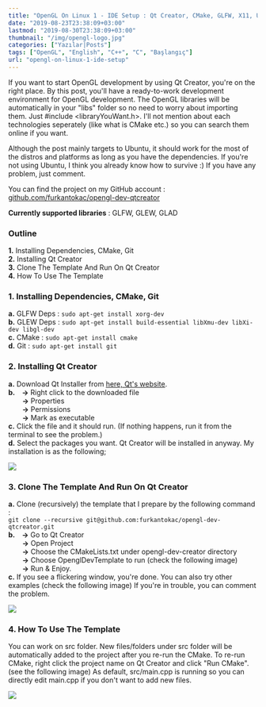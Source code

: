 ```yaml
---
title: "OpenGL On Linux 1 - IDE Setup : Qt Creator, CMake, GLFW, X11, Ubuntu"
date: "2019-08-23T23:38:09+03:00"
lastmod: "2019-08-30T23:38:09+03:00"
thumbnail: "/img/opengl-logo.jpg"
categories: ["Yazılar|Posts"]
tags: ["OpenGL", "English", "C++", "C", "Başlangıç"]
url: "opengl-on-linux-1-ide-setup"
---
```


If you want to start OpenGL development by using Qt Creator, you're on the right place. By this post, you'll have a ready-to-work development environment for OpenGL development. The OpenGL libraries will be automatically in your "libs" folder so no need to worry about importing them. Just #include &lt;libraryYouWant.h>. I'll not mention about each technologies seperately (like what is CMake etc.) so you can search them online if you want.

Although the post mainly targets to Ubuntu, it should work for the most of the distros and platforms as long as you have the dependencies. If you're not using Ubuntu, I think you already know how to survive :) If you have any problem, just comment.

You can find the project on my GitHub account : [github.com/furkantokac/opengl-dev-qtcreator](https://github.com/furkantokac/opengl-dev-qtcreator)

**Currently supported libraries** : GLFW, GLEW, GLAD


### Outline

**1.** Installing Dependencies, CMake, Git <br>
**2.** Installing Qt Creator <br>
**3.** Clone The Template And Run On Qt Creator <br>
**4.** How To Use The Template


### 1. Installing Dependencies, CMake, Git

**a.** GLFW Deps : `sudo apt-get install xorg-dev` <br>
**b.** GLEW Deps : `sudo apt-get install build-essential libXmu-dev libXi-dev libgl-dev` <br>
**c.** CMake : `sudo apt-get install cmake` <br>
**d.** Git : `sudo apt-get install git`


### 2. Installing Qt Creator

**a.** Download Qt Installer from <a href="https://www.qt.io/download-qt-installer">here, Qt's website</a>. <br>
**b.**&emsp;**->** Right click to the downloaded file <br>
&emsp;&emsp;**->** Properties <br>
&emsp;&emsp;**->** Permissions <br>
&emsp;&emsp;**->** Mark as executable <br>
**c.** Click the file and it should run. (If nothing happens, run it from the terminal to see the problem.) <br>
**d.** Select the packages you want. Qt Creator will be installed in anyway. My installation is as the following;

![ ](/img/qt-installation-packages.png#center)


### 3. Clone The Template And Run On Qt Creator

**a.** Clone (recursively) the template that I prepare by the following command : <br>`git clone --recursive git@github.com:furkantokac/opengl-dev-qtcreator.git` <br>
**b.**&emsp;**->** Go to Qt Creator <br>
&emsp;&emsp;**->** Open Project <br>
&emsp;&emsp;**->** Choose the CMakeLists.txt under opengl-dev-creator directory <br>
&emsp;&emsp;**->** Choose OpenglDevTemplate to run (check the following image) <br>
&emsp;&emsp;**->** Run & Enjoy. <br>
**c.** If you see a flickering window, you're done. You can also try other examples (check the following image) If you're in trouble, you can comment the problem.

![ ](/img/qtcreator-run-glfw-examples.png#center)


### 4. How To Use The Template

You can work on src folder. New files/folders under src folder will be automatically added to the project after you re-run the CMake. To re-run CMake, right click the project name on Qt Creator and click "Run CMake". (see the following image) As default, src/main.cpp is running so you can directly edit main.cpp if you don't want to add new files.

![ ](/img/qtcreator-run-cmake.png#center)
